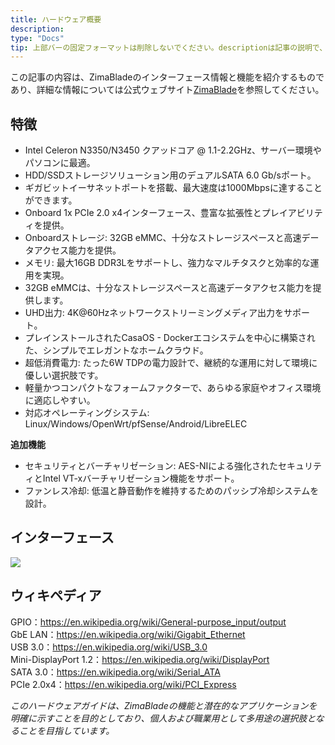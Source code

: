 ```yaml
---
title: ハードウェア概要
description: 
type: "Docs"
tip: 上部バーの固定フォーマットは削除しないでください。descriptionは記事の説明で、未記入の場合は内容の最初の段落の文字を切り取ります。
---
```


この記事の内容は、ZimaBladeのインターフェース情報と機能を紹介するものであり、詳細な情報については公式ウェブサイト[ZimaBlade](https://www.zimaspace.com/zh/products/blade-personal-nas)を参照してください。

## 特徴
- Intel Celeron N3350/N3450 クアッドコア @ 1.1-2.2GHz、サーバー環境やパソコンに最適。
- HDD/SSDストレージソリューション用のデュアルSATA 6.0 Gb/sポート。
- ギガビットイーサネットポートを搭載、最大速度は1000Mbpsに達することができます。
- Onboard 1x PCIe 2.0 x4インターフェース、豊富な拡張性とプレイアビリティを提供。
- Onboardストレージ: 32GB eMMC、十分なストレージスペースと高速データアクセス能力を提供。
- メモリ: 最大16GB DDR3Lをサポートし、強力なマルチタスクと効率的な運用を実現。
- 32GB eMMCは、十分なストレージスペースと高速データアクセス能力を提供します。
- UHD出力: 4K@60Hzネットワークストリーミングメディア出力をサポート。
- プレインストールされたCasaOS - Dockerエコシステムを中心に構築された、シンプルでエレガントなホームクラウド。
- 超低消費電力: たった6W TDPの電力設計で、継続的な運用に対して環境に優しい選択肢です。
- 軽量かつコンパクトなフォームファクターで、あらゆる家庭やオフィス環境に適応しやすい。
- 対応オペレーティングシステム: Linux/Windows/OpenWrt/pfSense/Android/LibreELEC

**追加機能**
- セキュリティとバーチャリゼーション: AES-NIによる強化されたセキュリティとIntel VT-xバーチャリゼーション機能をサポート。
- ファンレス冷却: 低温と静音動作を維持するためのパッシブ冷却システムを設計。

## インターフェース

![](https://manage.icewhale.io/api/static/docs/1728899990021_img_v3_02fl_c9cd5d38-6bf8-4136-bdf9-cea30c94658g.png)

## ウィキペディア

GPIO：https://en.wikipedia.org/wiki/General-purpose_input/output  
GbE LAN：https://en.wikipedia.org/wiki/Gigabit_Ethernet  
USB 3.0：https://en.wikipedia.org/wiki/USB_3.0  
Mini-DisplayPort 1.2：https://en.wikipedia.org/wiki/DisplayPort  
SATA 3.0：https://en.wikipedia.org/wiki/Serial_ATA  
PCIe 2.0x4：https://en.wikipedia.org/wiki/PCI_Express  

*このハードウェアガイドは、ZimaBladeの機能と潜在的なアプリケーションを明確に示すことを目的としており、個人および職業用として多用途の選択肢となることを目指しています。*